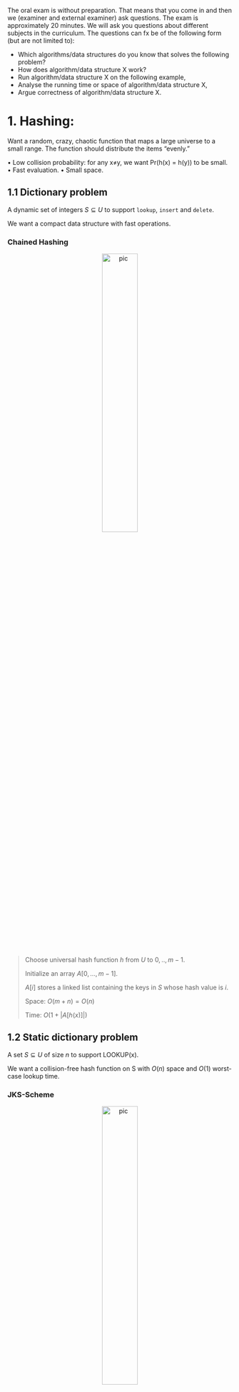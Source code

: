 The oral exam is without preparation. That means that you come in and then we (examiner and external examiner) ask questions. The exam is approximately 20 minutes.  We will ask you questions about different subjects in the curriculum. The questions can fx be of the following form (but are not limited to):

* Which algorithms/data structures do you know that solves the following problem?
* How does algorithm/data structure X work?  
* Run algorithm/data structure X on the following example,
* Analyse the running time or space of algorithm/data structure X,
* Argue correctness of algorithm/data structure X.

# 1. Hashing:

Want a random, crazy, chaotic function that maps a large universe to a small range. The
function should distribute the items “evenly.”

• Low collision probability: for any x≠y, we want Pr(h(x) = h(y)) to be small.
• Fast evaluation.
• Small space.

## 1.1 Dictionary problem

A dynamic set of integers $S \subseteq U$ to support `lookup`, `insert` and `delete`.

We want a compact data structure with fast operations.

### Chained Hashing

<p align="center"><img src=".data/hashing_chained.png" alt="pic" width="40%" /></p>

> Choose universal hash function $h$ from $U$ to ${0, ..,m-1}$.
> 
> Initialize an array $A[0, ..., m-1]$.
> 
> $A[i]$ stores a linked list containing the keys in $S$ whose hash value is $i$.
>
> Space: $O(m + n) = O(n)$
> 
> Time: $O(1 + |A[h(x)]|)$
>

## 1.2 Static dictionary problem

A set $S \subseteq U$ of size $n$ to support LOOKUP(x).

We want a collision-free hash function on S with $O(n)$ space and $O(1)$ worst-case lookup time.

### JKS-Scheme

<p align="center"><img src=".data/hashing_FKS.png" alt="pic" width="40%" /></p>

> Two-level solution:
> * At level 1 use solution with many collisions and linear space.
> * Resolve each collisions at level 1 with collision-free solution at level 2.
>
> Spce: $O(n)$ and $O(n)$ expected preprocessing time.
> 
> Time: $O(1)$ worst-case time per lookup.
>

## 1.3 String matching

Given strings S and P, determine if P is a substring in S. 

|P| = m, |S| = n.


### Karp-Rabin Fingerprint

> Let S be a string of length n. 
>
> Let p is a prime number. Pick uniformly at random integer z ∈{0, ..., p-1}.
>
> The fingerprint of $S$ is the polynomial over the field $Z_p$ evaluated at the random integer $z$.
> 
>$$\varphi_{p,z}(S) = \left( \sum_{i=1}^{n} S[i] \cdot z^{n - i} \right) \mod p$$
> 

### Karp-Rabin Algorithm

> Pick $p >= m^2$
> 
> Compute $\varphi(P)$
>
> Compute and compare $\varphi(S[i, i+m-1])$ with $\varphi(P)$ for all i.
>
> If fingerprints match, verify using brute-force comparison. 
>
> Time: $O(m + n + Fm)$
>


# 2. Predecessor:

Maintain a set S ⊆ U = {0, ..., u-1} to support `predecessor`, `successor`, `insert` and `delete`.

We want a Static predecessor with $O(log log u)$ query time.

## van Emde Boas

<p align="center"><img src=".data/van_emde_boas.png" alt="pic" width="100%" /></p>

> Apply `Two-Level Bitvector` until size of vectors is constant.
>
> > Space: $O(u)$
> >
> > Time: $𝖳(𝗎) = 𝖳 (𝗎)+ 𝖮(𝟣) = 𝖮(log log 𝗎)$
>

## Y-Trie

<p align="center"><img src=".data/Y-Fast_Trie.png" alt="pic" width="100%" /></p>

> Partition $S$ into $\frac{n}{log u}$ groups of $log u$ consecutive keys
>
> Compute $S'$ = set of split keys between groups.
>
> X-fast trie over S’:
> 
> * A binary tree with min and max for each node + keys ordered in a linked list.
>
> * For each level store a dictionary of prefixes of keys. 
>
> Balanced binary search trees for each group.
>
> > Space: X-fast trie: $O(\frac{n}{log u} log u) = O(n)$, all BBSTs: $O(n)$
> >
> > Time: X-fast trie: $O(log log u)$, BBST: $O(log (log u))$


# 3. RMQ and LCA

## 3.1 Range Minimum Queries
Preprocess array $A[1…n]$ of integers to support $RMQ(i,j)$ to return the minimum element in $A[i…j]$.

### Sparse table
<p align="center"><img src=".data/Sparse_table.png" alt="pic" width="50%" /></p>

> Save the result for all intervals of length a power of 2.
>
> Query: any interval is the union of two power of 2 intervals. Lookup results for the two intervals and take minimum.
>
> > Space: $O(n log n)$
> >
> > Time: $O(1)$
> >
> > Preprocesing time: $O(n log n)$. To compute results for length $2^i$ use results for length $2^{i-1}$.

## 3.2 ±1RMQ

Consecutive entries diﬀer by 1.

<p align="center"><img src=".data/differ_1_RMQ.png" alt="pic" width="100%" /></p>

> Divide $A$ into blocks of size $\frac{1}{2} logn$.
>
> > On blocks:
> >
> > <p align="center"><img src=".data/differ_1_RMQ_two_new_arrays.png" alt="pic" width="40%" /></p>
> >
> > > $A'$: minimum from each block
> > >
> > > $B$: position in $A$ where occurs.
> > >
> > > Sparse table data structure on $A'$.
> > >
> > Space: $O(|A'| log |A'|) = O(\frac{n}{logn} log \frac{n}{logn})$ = $O(n)$
> 
>
> > Inside blocks:
> > 
> > <p align="center"><img src=".data/differ_1_RMQ_precompute_inside_blocks.png" alt="pic" width="25%" /></p>
> >
> > > Precompute and save all answers for each normalized block.
> > >
> > > > Block is sequence of +1s and -1s.
> > > > 
> > > > Number of block descriptions: $2^{\frac{1}{2} logn - 1} ≤ \sqrt{n}$
> > >
> > Space: $O(O(\sqrt{n}(log^2 n)) + O(\frac{n}{logn}))$ = $O(n)$
>
> Space: SparseTable + PrecomputedTables = $O(n)$
>
> Time: $O((1+1) + 1 + 1)$

## 3.2 Lowest Common Ancestor
Preprocess rooted tree $T$ with $n$ nodes to support querying the lowest common ancestor of $u$ and $v$.

<p align="center"><img src=".data/Cartesian_tree.png" alt="pic" width="75%" /></p>

> Build a `Cartesian Tree` on array.
>  > Min-heap: every parent node <= Child nodes. 
>  > 
>  > Inorder of tree (left->root->right) is the original array.
> 
> $E$: Euler tour representation. Preorder walk, write id of node when met.
>
> $A$: Depth of node node in $E[i]$. 最小的值代表路径中的根
>
> $R$: First occurrence in $E$ of node with id $i$. 第一次访问某节点时，是从根走到它的路径上的第一个“入点”，在 DFS 遍历过程中，你要访问 u 和 v，就必须先经过它们的 LCA
>
> $RMQ(i, j) = LCA(i, j) = E[RMQ_A (R[i], R[j])]$
>
> Space: $O(E+A+R+RMQ_A)$

# 4. Level Ancestor

Preprocess rooted tree T to support querying the $kth$ ancestor of node $v$.

## 4.1 Top-Bottom Decomposition

<p align="center"><img src=".data/Top_bottom_tree.png" alt="pic" width="50%" /></p>

> > Jump nodes: maximal **deep** nodes with ≥ $\frac{1}{4} log n$ descendants.
>
> > Top tree: 
> > > Ladder decomposition + Jump pointers for jump nodes, at most $\frac{n}{\frac{1}{4}logn}$ leaves.
> > >
> > > For each internal node pointer to some jump node below.
> > 
> > > $LA(v,k)$ in top:
> > >
> > > Follow pointer to jump node below $v$.
> > > 
> > > Jump pointer + ladder solution.
> >
> > > Space: O(|ladder| + |jump_nodes|*|tree_height|) = $O(n + \frac{n}{logn} logn) = O(n)$ 
> > >
> > > Time: O(1)
>
> > Bottom tree:
> > <p align="center"><img src=".data/Bottom_tree.png" alt="pic" width="50%" /></p>
> >
> > > Encode each bottom tree `B` using balanced parentheses representation.
> > > 
> > > Encode inputs v and k.
> > > 
> > > Build table $A[code(B, v, k)] = LA(v, k)$ in bottom tree `B`.
> >
> > > $LA(v,k)$ in bottom: Lookup in $A$.
> >
> > > Space: $O(2^{|code|}) = O(2^{2 \cdot \frac{1}{4} logn + 2 \cdot log(\frac{1}{4} logn)}) < O(n^{\frac{1}{2}}log^2n) < O(n)$
> > >
> > > Time: O(1)

# 5. Suffix Trees

## 5.1 String indexing problem
Preprocess a string $S$ to search the starting positions of all occurrences of $P$ in $S$.

### Suffix Tree

<p align="center"><img src=".data/Suffix_tree.png" alt="pic" width="50%" /></p>

>
> The compact trie of all suﬃxes of S.
>
> > Space: O(Number of edges + space for edge labels + string) = $O(n)$
> > 
> > Time: $O(|P|+occ)$
> >
> > Preprocessing time: $O(sort(n,|Σ|))$.  Time to sort $n$ characters from an alphabet $Σ$.

## 5.2 Longest common substring problem
Find longest common substring of strings $S_1$ and $S_2$.

<p align="center"><img src=".data/Suffix_tree_on_S1S2.png" alt="pic" width="75%" /></p>

> The suﬃx tree over $S_1\$1S_2\$2$.


# 6. Radix and Suffix Sorting

## 6.1 Sorting small universes problem

Given a sequence of $n$ integers from a universe $U = \{0, 1, ..., u-1\}$ that is not too big.

### Radix sort

<p align="center"><img src=".data/Radix_sort.png" alt="pic" width="25%" /></p>

> Sort on each digit from right to left using stable sort.
> 
> For each digit, insert into array of linked list + traverse array of linked list.
>
> > Space: $O(n+u)$
> >
> > Time: $O(n \cdot k)$

## 6.2 Suffix sort problem

Given string $S$ of length $n$ over alphabet $Σ$, sort all suﬃxes of S in lexicographic order.

### Difference Cover Sampling

<p align="center"><img src=".data/DC3_1.png" alt="pic" width="75%" /></p>

> Recursively sort sample suﬃxes starting at positions $i = 1 \mod 3$ and $i = 2 \mod 3$.

<p align="center"><img src=".data/DC3_2.png" alt="pic" width="25%" /></p>

> Sort Non-Sample Suffixes.

<p align="center"><img src=".data/DC3_3.png" alt="pic" width="25%" /></p>

> Merge
>
> * When compare $S_0$ with $S_1$：$(S[i], \text{rank}[i+1]) \stackrel{?}{\leq} (S[j], \text{rank}[j+1])$
>
> * When compare $S_0$ with $S_2$：$(S[i], S[i+1], \text{rank}[i+2]) \stackrel{?}{\leq} (S[j], S[j+1], \text{rank}[j+2])$

> Time: $T(n) = T(2n/3) + O(n) = O(n)$

# Week7 Compression:

## Lempel-Ziv 77

**Encode**

> Build suﬃx tree. Store smallest leaf below each node.
> 
> <p align="center"><img src=".data/Ziv_77_tree.png" alt="pic" width="50%" /></p>
>
> Parse from left-to-right into phrases.
> > <p align="center"><img src=".data/Ziv_77_array.png" alt="pic" width="50%" /></p>
> >
> > Select longest matching substring starting before current position + 1 extra character.
> >
> > Encode phrases by (previous occ dist, length, extra character) or single character.
>
> > Time: $O(sort(n, |Σ|).$

**Decode**

>  Read and decode left-to-right.

## Lempel-Ziv 78

**Encode**

> <p align="center"><img src=".data/Ziv_78.png" alt="pic" width="50%" /></p>
>
> Dynamically build and traverse the LZ78 trie.
>
> Parse from left-to-right into phrases.
> 
> Select longest phrase seen before + a single character.
> 
> Encode phrases (previous phrase, character) or single phrase.
>
> > Time: $O(N)$ expected

**Decode**

> Read and decode left-to-right.
>
> > Time: $O(N)$

## Recursive-pairing compression

<p align="center"><img src=".data/Re-Pair_Compression.png" alt="pic" width="25%" /></p>

> Start with string $S$.
>
> Replace a most frequent pair by new character $X_i$. Output rule $X_i ➞ ab$.
>
> Repeat until we have a single pair.

>  Unfold rules top-down.

## Grammar Compression

<p align="center"><img src=".data/Grammar_Compression.png" alt="pic" width="50%" /></p>

> Encode string $S$ as an grammar $G$ that generates $S$.

> Parse tree. Unfolded set of rules.

# Week8 External Memory 1

## 8.1 Sorting

Given array $A$ of $N$ values, output the values in increasing order.

### External Merge Sort

<p align="center"><img src=".data/Multiway_merge.png" alt="pic" width="50%" /></p>

> Partition $N$ elements into $\frac{N}{M}$ arrays of size $M$.
> 
> Load each into memory and sort.

> Apply $\frac{M}{B}$ way external multiway merge until left with single sorted array.
>
> > <p align="center"><img src=".data/Multiway_merge_2.png" alt="pic" width="50%" /></p>
> > 
> > Load $\frac{M}{B}$ first blocks into memory.
> > 
> > Output the smallest number among blocks.
> > 
> > Load more blocks into memory if needed.
> >
> > Repeat

> I/Os: $O(\frac{N}{B} + \frac{N}{B} log_\frac{M}{B} \frac{N}{M})$

## 8.2 Searching

Maintain a set $S ⊆ U = \{0, ..., u-1\}$ to support `search`, `insert` and `delete`.

<p align="center"><img src=".data/B-tree.png" alt="pic" width="50%" /></p>

> B-tree of order $δ = ϴ(B)$ with $N$ keys.
> > Keys in leaves.
> > 
> > Degree between $\frac{δ}{2}$ and $δ$.
>
> > Root degree between 2 and δ.
>
> > Height: $log_\delta \frac{N}{B}$

# Week9 External Memory 2

## 9.1 Access Path Traversal problem

Data structure $D$ stores a dynamic set of items. We can only access $D$ by following an access path $P$.

### Buﬀered updates

<p align="center"><img src=".data/Access_Path_buffered.png" alt="pic" width="10%" /></p>

> Add buﬀers of size $B$ to each edge stored in O(1) blocks.
>
> Buﬀers store delayed updates to $D$
>
> > Search: $O(P)$
> >
> > Update: $O(\frac{P}{B})$

## 9.2 Searching with Fast Updates

### $B^\epsilon$-tree

<p align="center"><img src=".data/Square_root_tree.png" alt="pic" width="50%" /></p>

> Speed up updates by buﬀering them at each node along the path to a leaf.
>
> Move many updates together in each I/O.
>
> Insert delayed insert/delete into first buﬀer on path. If full, flush and recurse on next node in path. If we fill leaf, rebalance tree as B-tree.
>
> $\epsilon ∈ (0, 1]$ is a parameter.
>
> > <p align="center"><img src=".data/B_epsilon.png" alt="pic" width="25%" /></p>
> >
> > Height: $log_{b^\epsilon} N = \frac{log_b N}{\epsilon}$
> >
> > Search: $O(\frac{log_b N}{\epsilon})$
> >
> > Update: $O(\frac{Height}{Buffer}) = O(\frac{log_b N}{\epsilon \cdot B^{1-\epsilon}})$


# Week11 Range Report

Preprocess at set of points $P ⊆ \mathcal{R}^2$ to return the set of points in $R$, where $R$ is rectangle given by $(x_1, y_1)$ and $(x_2, y_2)$.

## 2D Range Tree + Bridges

<p align="center"><img src=".data/2D_range_tree_with_bridges.png" alt="pic" width="50%" /></p>

> Perfectly balanced binary tree over $x$-coordinate.
>
> Each node $v$ stores array of points below $v$ sorted by $y$-coordinate.
>
> Each point in array at $v$ stores bridges to arrays in $v_l$ and $v_r$
>
> Arrays at $v_l$ and $v_r$ are subsets of array at $v$. 
>
> $Report(x1, y1, x2, y2)$: 
> > Find paths to predecessor of $x_1$ and successor of $x_2$, get each `oﬀ-path` node.
> > 
> > Binary search predecessor of $y_1$ and successor of $y_2$ in root array + traverse bridges for remaining 1D queries.
>
> > Space: $O(n logn)$
> >
> > Time: $O(logn + occ)$
> >
> > Preprocessing. $O(nlog n)$

## kD-tree

<p align="center"><img src=".data/kD-tree.png" alt="pic" width="100%" /></p>

> A balanced binary tree over point set $P$.
>
> Recursively partition $P$ into rectangular regions containing (roughly) same number of points. Partition by alternating horizontal and vertical lines.
>
> Each node in tree stores region and line.
>
> > $Report(x1, y1, x2, y2)$: Traverse 2D tree starting at the root. At node $v$:
> >
> > 1. $v$ is a leaf: report the unique point in region($v$) if contained in range.
> > 2. region($v$) is disjoint from range: stop.
> > 3. region($v$) is contained in range: report all points in region($v$).
> > 4. region($v$) intersects range, and $v$ is not a leaf. Recurse left and right.
>
> > Space: $O(n)$
> >
> > Time: $O(\sqrt{n} + occ)$
> >
> > Preprocessing. $O(nlog n)$


# Week10 Approximation 1

## 10.1 Load balancing

Schedule $n$ jobs on $m$ machines so as to minimize the maximum load $T$.

### Longest processing time rule

<p align="center"><img src=".data/lpt.png" alt="pic" width="100%" /></p>

> Sort jobs in non-increasing order. Assign next job on list to machine as soon as it becomes idle.
>
> > $t1 ≥ …. ≥ t_n$
> > 
> > $t_m ≥ t_{m+1}$
> >
> > $T^* ≥ t_m + t_{m+1}$  =>  $T^* ≥ 2t_{m+1}$
> >
> > $\frac{1}{2}T^* ≥ t_{m+1} ≥ t_i$  => $\frac{3}{2}T^* ≥ t_i + s$
> 
> > If $\frac{1}{3}T^* ≥ t_n$ then $\frac{4}{3}T^* ≥ T$.
> > 
> > If $\frac{1}{3}T^* < t_n$ then $3\cdot t_n > T^*$, so each machine only could take 2 jobs at most. $2m ≥ n$

## 10.2 K-center

An integer $k$ and a set of sites $S$ with distance $d(i,j)$. Choose a set $C$ of k centers so as to minimize the maximum
distance of a site to its closest center.

### Greedy algorithm

<p align="center"><img src=".data/k-center.png" alt="pic" width="100%" /></p>

> Pick arbitrary $i$ into $C$.
>
> Find site $j$ farthest away from any cluster center in $C$, then put $j$ into $C$.
>
> Repeat until $|C| = k$.

# Week12:

https://priyadarshanghosh26.medium.com/christofides-algorithm-the-secret-weapon-for-route-optimization-d2b9ec68d66e